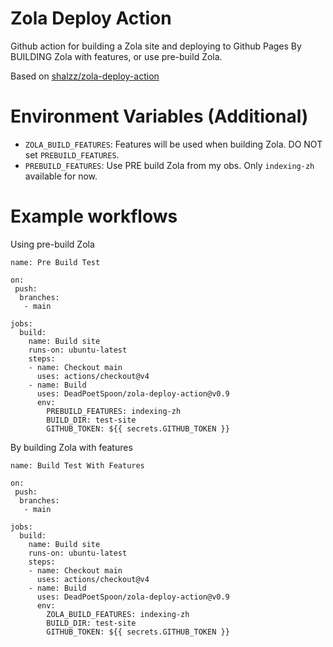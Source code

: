 # Zola Deploy Action
Github action for building a Zola site and deploying to Github Pages By BUILDING Zola with features, or use pre-build Zola.


Based on [shalzz/zola-deploy-action](https://github.com/shalzz/zola-deploy-action "Thx")

# Environment Variables (Additional)
* `ZOLA_BUILD_FEATURES`: Features will be used when building Zola. DO NOT set `PREBUILD_FEATURES`.
* `PREBUILD_FEATURES`: Use PRE build Zola from my obs. Only `indexing-zh` available for now.

# Example workflows

Using pre-build Zola
```
name: Pre Build Test

on: 
 push:
  branches:
   - main

jobs:
  build:
    name: Build site
    runs-on: ubuntu-latest
    steps:
    - name: Checkout main
      uses: actions/checkout@v4
    - name: Build
      uses: DeadPoetSpoon/zola-deploy-action@v0.9
      env:
        PREBUILD_FEATURES: indexing-zh
        BUILD_DIR: test-site
        GITHUB_TOKEN: ${{ secrets.GITHUB_TOKEN }}
```

By building Zola with features
```
name: Build Test With Features

on: 
 push:
  branches:
   - main

jobs:
  build:
    name: Build site
    runs-on: ubuntu-latest
    steps:
    - name: Checkout main
      uses: actions/checkout@v4
    - name: Build
      uses: DeadPoetSpoon/zola-deploy-action@v0.9
      env:
        ZOLA_BUILD_FEATURES: indexing-zh
        BUILD_DIR: test-site
        GITHUB_TOKEN: ${{ secrets.GITHUB_TOKEN }}
```